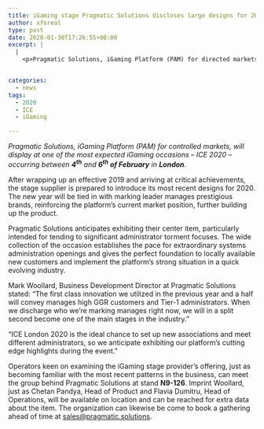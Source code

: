 ```yaml
---
title: iGaming stage Pragmatic Solutions discloses large designs for 2020 at ICE London
author: xforeal 
type: post
date: 2020-01-30T17:26:55+00:00
excerpt: |
  |
    <p>Pragmatic Solutions, iGaming Platform (PAM) for directed markets, will show at one of the most expected iGaming occasions &ndash; ICE 2020 &ndash; occurring somewhere in the range of fourth and sixth of February in London </p>


categories:
  - news
tags:
  - 2020
  - ICE
  - iGaming

---
```

_Pragmatic Solutions, iGaming Platform (PAM) for controlled markets, will display at one of the most expected iGaming occasions – ICE 2020 – occurring between **4<sup>th</sup>** and **6<sup>th</sup> of February** in **London**._ 

After wrapping up an effective 2019 and arriving at critical achievements, the stage supplier is prepared to introduce its most recent designs for 2020. The new year will be tied in with marking leader manages prestigious brands, reinforcing the platform’s current market position, further building up the product.

Pragmatic Solutions anticipates exhibiting their center item, particularly intended for tending to significant administrator torment focuses. The wide collection of the occasion establishes the pace for extraordinary systems administration openings and gives the perfect foundation to locally available new customers and implement the platform’s strong situation in a quick evolving industry.

Mark Woollard, Business Development Director at Pragmatic Solutions stated: “The first class innovation we utilized in the previous year and a half will convey manages high GGR customers and Tier-1 administrators. When we discharge who we’re marking manages right now, we will in a split second become one of the main stages in the industry.”

“ICE London 2020 is the ideal chance to set up new associations and meet different administrators, so we anticipate exhibiting our platform’s cutting edge highlights during the event.”

Operators keen on examining the iGaming stage provider’s offering, just as becoming familiar with the most recent patterns in the business, can meet the group behind Pragmatic Solutions at stand **N9-126**. Imprint Woollard, just as Chetan Pandya, Head of Product and Flavia Dumitru, Head of Operations, will be available on location and can be reached for extra data about the item. The organization can likewise be come to book a gathering ahead of time at sales@pragmatic.solutions.